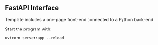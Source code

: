 ## FastAPI Interface

Template includes a one-page front-end connected to a Python back-end

Start the program with:
```console
uvicorn server:app --reload
```